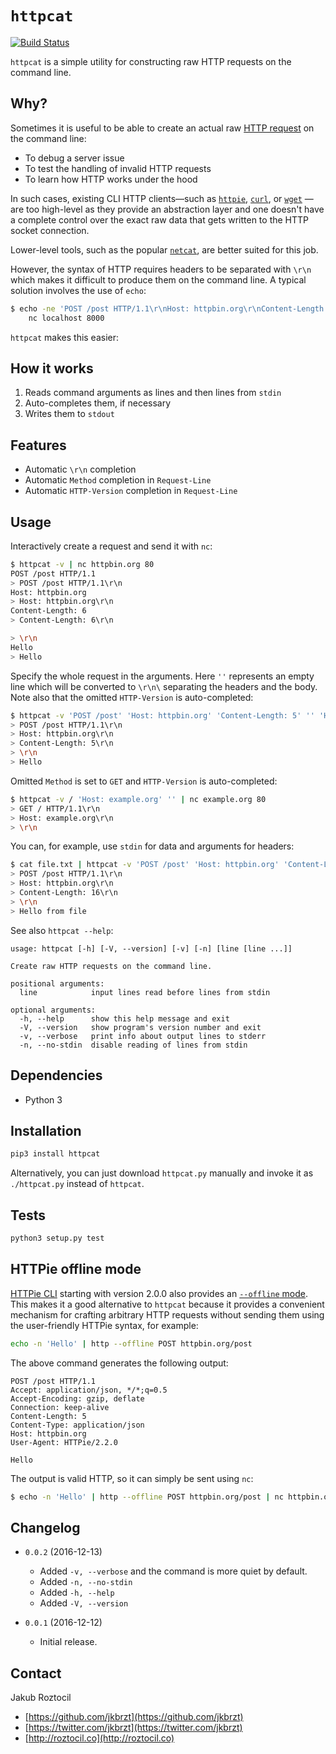 # `httpcat`

[![Build Status](https://github.com/jakubroztocil/httpcat/workflows/Test/badge.svg)](https://github.com/jakubroztocil/httpcat/actions)

``httpcat`` is a simple utility for constructing raw HTTP
requests on the command line.


## Why?

Sometimes it is useful to be able to create an actual raw 
[HTTP request](https://www.w3.org/Protocols/rfc2616/rfc2616-sec5.html)
on the  command line:
 
* To debug a server issue
* To test the handling of invalid HTTP requests
* To learn how HTTP works under the hood

In such cases, existing CLI HTTP clients—such as 
[`httpie`](https://httpie.org),
[`curl`](https://curl.haxx.se/), 
or [`wget`](https://www.gnu.org/software/wget/) 
—are too high-level as they provide
an abstraction layer and one doesn't have a complete control over the 
exact raw data that gets written to the HTTP socket connection.

Lower-level tools, such as the popular 
[`netcat`](https://en.wikipedia.org/wiki/Netcat), are better suited for this 
job.

However, the syntax of HTTP requires headers to be separated with 
`\r\n` which makes it difficult to produce them on the command line. 
A typical solution involves the use of `echo`:


```bash
$ echo -ne 'POST /post HTTP/1.1\r\nHost: httpbin.org\r\nContent-Length: 5\r\n\r\nHello' | \
    nc localhost 8000
```

`httpcat` makes this easier:


## How it works

1. Reads command arguments as lines and then lines from ``stdin``
2. Auto-completes them, if necessary
3. Writes them to ``stdout``


## Features

* Automatic ``\r\n`` completion
* Automatic `Method` completion in `Request-Line`
* Automatic `HTTP-Version` completion in `Request-Line`


## Usage

Interactively create a request and send it with `nc`:

```bash
$ httpcat -v | nc httpbin.org 80
POST /post HTTP/1.1
> POST /post HTTP/1.1\r\n
Host: httpbin.org
> Host: httpbin.org\r\n
Content-Length: 6
> Content-Length: 6\r\n

> \r\n
Hello
> Hello
```

Specify the whole request in the arguments. Here `''` represents an empty
line which will be converted to `\r\n\` separating the headers and the 
body. Note also that the omitted `HTTP-Version` is auto-completed:

```bash
$ httpcat -v 'POST /post' 'Host: httpbin.org' 'Content-Length: 5' '' 'Hello'  | nc httpbin.org 80
> POST /post HTTP/1.1\r\n
> Host: httpbin.org\r\n
> Content-Length: 5\r\n
> \r\n
> Hello

```

Omitted `Method` is set to `GET` and `HTTP-Version` is auto-completed:

```bash
$ httpcat -v / 'Host: example.org' '' | nc example.org 80
> GET / HTTP/1.1\r\n
> Host: example.org\r\n
> \r\n
```

You can, for example, use `stdin` for data and arguments for headers: 

```bash
$ cat file.txt | httpcat -v 'POST /post' 'Host: httpbin.org' 'Content-Length: 16' '' | nc httpbin.org 80
> POST /post HTTP/1.1\r\n
> Host: httpbin.org\r\n
> Content-Length: 16\r\n
> \r\n
> Hello from file
```

See also `httpcat --help`:

```
usage: httpcat [-h] [-V, --version] [-v] [-n] [line [line ...]]

Create raw HTTP requests on the command line.

positional arguments:
  line            input lines read before lines from stdin

optional arguments:
  -h, --help      show this help message and exit
  -V, --version   show program's version number and exit
  -v, --verbose   print info about output lines to stderr
  -n, --no-stdin  disable reading of lines from stdin
```


## Dependencies

* Python 3


## Installation


```bash
pip3 install httpcat
```

Alternatively, you can just download `httpcat.py` manually and invoke 
it as `./httpcat.py` instead of `httpcat`. 


## Tests

```bash
python3 setup.py test
```


## HTTPie offline mode

[HTTPie CLI](https://httpie.io/) starting with version 2.0.0 also provides an [`--offline` mode](https://httpie.io/docs/cli/offline-mode). This makes it a good alternative to `httpcat` because it provides a convenient mechanism for crafting arbitrary HTTP requests without sending them using the user-friendly HTTPie syntax, for example:

```bash
echo -n 'Hello' | http --offline POST httpbin.org/post
```

The above command generates the following output:

```http
POST /post HTTP/1.1
Accept: application/json, */*;q=0.5
Accept-Encoding: gzip, deflate
Connection: keep-alive
Content-Length: 5
Content-Type: application/json
Host: httpbin.org
User-Agent: HTTPie/2.2.0

Hello
```

The output is valid HTTP, so it can simply be sent using `nc`:

```bash
$ echo -n 'Hello' | http --offline POST httpbin.org/post | nc httpbin.org 80
```

## Changelog


* `0.0.2` (2016-12-13)
    * Added `-v, --verbose` and the command is more quiet by default.
    * Added `-n, --no-stdin`
    * Added `-h, --help` 
    * Added `-V, --version`

* `0.0.1` (2016-12-12)
   * Initial release.

## Contact

Jakub Roztocil

* [https://github.com/jkbrzt](https://github.com/jkbrzt)
* [https://twitter.com/jkbrzt](https://twitter.com/jkbrzt)
* [http://roztocil.co](http://roztocil.co)
